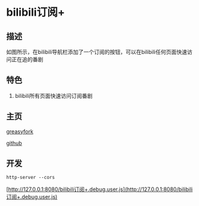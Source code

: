 # bilibili订阅+

## 描述
如图所示，在bilibili导航栏添加了一个订阅的按钮，可以在bilibili任何页面快速访问正在追的番剧

## 特色
1. bilibili所有页面快速访问订阅番剧

## 主页

[greasyfork](https://greasyfork.org/zh-CN/scripts/30283-bilibili%E8%AE%A2%E9%98%85)

[github](https://github.com/YanxinTang/bilibili-subscribe-plus)

## 开发

`http-server --cors`

[http://127.0.0.1:8080/bilibili订阅+.debug.user.js](http://127.0.0.1:8080/bilibili订阅+.debug.user.js)